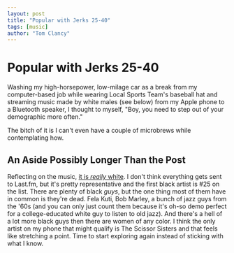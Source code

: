 ```yaml
---
layout: post
title: "Popular with Jerks 25-40"
tags: [music]
author: "Tom Clancy"
---
```


# Popular with Jerks 25-40

Washing my high-horsepower, low-milage car as a break from my computer-based job while wearing Local Sports Team's baseball hat and streaming music made by white males (see below) from my Apple phone to a Bluetooth speaker, I thought to myself, "Boy, you need to step out of your demographic more often."

The bitch of it is I can't even have a couple of microbrews while contemplating how.

## An Aside Possibly Longer Than the Post

Reflecting on the music, [it is *really* white](http://www.last.fm/user/yerfatma/library). I don't think everything gets sent to Last.fm, but it's pretty representative and the first black artist is #25 on the list. There are plenty of black *guys*, but the one thing most of them have in common is they're dead. Fela Kuti, Bob Marley, a bunch of jazz guys from the '60s (and you can only just count them because it's oh-so demo perfect for a college-educated white guy to listen to old jazz). And there's a hell of a lot more black guys then there are women of any color. I think the only artist on my phone that might qualify is The Scissor Sisters and that feels like stretching a point. Time to start exploring again instead of sticking with what I know.
